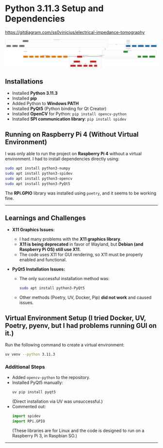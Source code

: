 # Python 3.11.3 Setup and Dependencies

https://gitdiagram.com/ss0vinicius/electrical-impedance-tomography

![Diagram](/diagram-tcc.png)



## Installations
- Installed **Python 3.11.3**
- Installed **pip**
- Added Python to **Windows PATH**
- Installed **PyQt5** (Python binding for Qt Creator)
- Installed **OpenCV** for Python: `pip install opencv-python`
- Installed **SPI communication library**: `pip install spidev`

## Running on Raspberry Pi 4 (Without Virtual Environment)
I was only able to run the project on **Raspberry Pi 4** without a virtual environment. I had to install dependencies directly using:
```sh
sudo apt install python3-numpy
sudo apt install python3-spidev
sudo apt install python3-opencv
sudo apt install python3-PyQt5
```

The **RPi.GPIO** library was installed using `poetry`, and it seems to be working fine.

---

## Learnings and Challenges
- **X11 Graphics Issues:**
  - I had many problems with the **X11 graphics library**.
  - **X11 is being deprecated** in favor of Wayland, but **Debian (and Raspberry Pi OS) still use X11**.
  - The code uses X11 for GUI rendering, so X11 must be properly enabled and functional.

- **PyQt5 Installation Issues:**
  - The only successful installation method was:
    ```sh
    sudo apt install python3-PyQt5
    ```
  - Other methods (Poetry, UV, Docker, Pip) **did not work** and caused issues.


## Virtual Environment Setup (I tried Docker, UV, Poetry, pyenv, but I had problems running GUI on it.)
Run the following command to create a virtual environment:
```sh
uv venv --python 3.11.3
```

### Additional Steps
- Added `opencv-python` to the repository.
- Installed PyQt5 manually:
  ```sh
  uv pip install pyqt5
  ```
  (Direct installation via UV was unsuccessful.)
- Commented out:
  ```python
  import spidev
  import RPi.GPIO
  ```
  (These libraries are for Linux and the code is designed to run on a Raspberry Pi 3, in Raspbian SO.)

---
